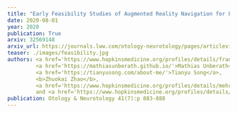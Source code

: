 ```yaml
---
title: "Early Feasibility Studies of Augmented Reality Navigation for Lateral Skull Base Surgery"
date: 2020-08-01
year: 2020
publication: True
arxiv: 32569148
arxiv_url: https://journals.lww.com/otology-neurotology/pages/articleviewer.aspx?year=2020&issue=08000&article=00005&type=Abstract
teaser: ./images/feasibility.jpg
authors: <a href='https://www.hopkinsmedicine.org/profiles/details/francis-creighton'>Creighton, Francis X.</a>,
         <a href='https://mathiasunberath.github.io/'>Mathias Unberath</a>,
         <a href='https://tianyusong.com/about-me/'>Tianyu Song</a>,
         <b>Zhuokai Zhao</b>,
         <a href='https://www.hopkinsmedicine.org/profiles/details/mehran-armand'>Mehran Armand</a>,
         and <a href='https://www.hopkinsmedicine.org/profiles/details/john-carey'>John Carey</a>
publication: Otology & Neurotology 41(7):p 883-888
---
```

